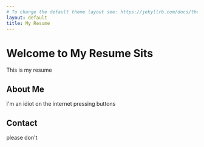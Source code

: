 ```yaml
---
# To change the default theme layout see: https://jekyllrb.com/docs/themes/#overriding-theme-defaults
layout: default
title: My Resume
---
```


# Welcome to My Resume Sits

This is my resume

## About Me
 I'm an idiot on the internet pressing buttons

## Contact

please don't
